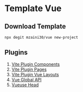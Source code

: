 # Template Vue

## Download Template

```bash
npx degit mzaini30/vue new-project
```

## Plugins

1. [Vite Plugin Components](https://github.com/antfu/vite-plugin-components)
1. [Vite Plugin Pages](https://github.com/hannoeru/vite-plugin-pages)
1. [Vite Plugin Vue Layouts](https://github.com/JohnCampionJr/vite-plugin-vue-layouts)
1. [Vue Global API](https://www.npmjs.com/package/vue-global-api)
1. [Vueuse Head](https://github.com/vueuse/head)